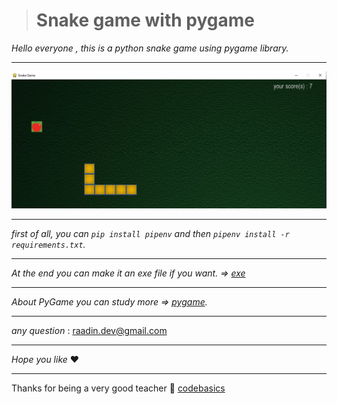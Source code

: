 ># Snake game with pygame
_Hello everyone , this is a python snake game using pygame library._
***
![alt text](https://github.com/radini1/Snake_Game_Python/blob/main/s_pic.png)
***
_first of all, you can `pip install pipenv` and then `pipenv install -r requirements.txt`._
***
_At the end you can make it an exe file if you want. => [exe](https://pypi.org/project/auto-py-to-exe/)_
***
_About PyGame you can study more => [pygame](https://www.pygame.org/wiki/tutorials)._
***
_any question_ : raadin.dev@gmail.com
***
_Hope you like_ :heart: 
***
Thanks for being a very good teacher :pray: [codebasics](https://github.com/codebasics)
